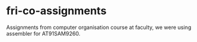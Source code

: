 # fri-co-assignments
Assignments from computer organisation course at faculty, we were using assembler for AT91SAM9260.
